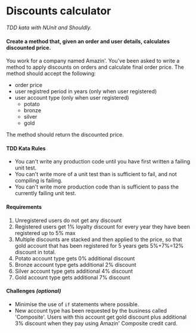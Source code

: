 # Discounts calculator

_TDD kata with NUnit and Shouldly._

#### Create a method that, given an order and user details, calculates discounted price.

You work for a company named Amazin'. You've been asked to write a method to apply discounts on orders and calculate final order price. The method should accept the following:

 * order price
 * user registred period in years (only when user registered)
 * user account type (only when user registered)
    * potato
    * bronze
    * silver
    * gold

The method should return the discounted price.

#### TDD Kata Rules

 * You can't write any production code until you have first written a failing unit test.
 * You can't write more of a unit test than is sufficient to fail, and not compiling is failing.
 * You can't write more production code than is sufficient to pass the currently failing unit test.


#### Requirements

 1. Unregistered users do not get any discount
 2. Registered users get 1% loyalty discount for every year they have been registered up to 5% max
 3. Multiple discounts are stacked and then applied to the price, so that gold account that has been registered for 5 years gets 5%+7%=12% discount in total.
 4. Potato account type gets 0% additional discount
 5. Bronze account type gets additional 2% discount
 6. Silver account type gets additional 4% discount
 7. Gold account type gets additional 7% discount

#### Challenges _(optional)_

 * Minimise the use of `if` statements where possible.
 * New account type has been requested by the business called 'Composite'. Users with this account get gold discount plus additional 3% discount when they pay using Amazin' Composite credit card.